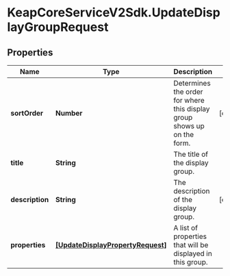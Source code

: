 # KeapCoreServiceV2Sdk.UpdateDisplayGroupRequest

## Properties

Name | Type | Description | Notes
------------ | ------------- | ------------- | -------------
**sortOrder** | **Number** | Determines the order for where this display group shows up on the form. | [optional] 
**title** | **String** | The title of the display group. | 
**description** | **String** | The description of the display group. | [optional] 
**properties** | [**[UpdateDisplayPropertyRequest]**](UpdateDisplayPropertyRequest.md) | A list of properties that will be displayed in this group. | 


